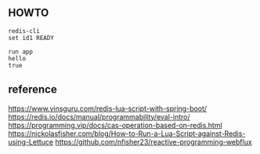 ## HOWTO

    redis-cli
    set id1 READY

    run app
    hello
    true

## reference
https://www.vinsguru.com/redis-lua-script-with-spring-boot/
https://redis.io/docs/manual/programmability/eval-intro/
https://programming.vip/docs/cas-operation-based-on-redis.html
https://nickolasfisher.com/blog/How-to-Run-a-Lua-Script-against-Redis-using-Lettuce
https://github.com/nfisher23/reactive-programming-webflux


